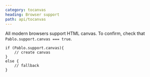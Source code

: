 ```yaml
---
category: tocanvas
heading: Browser support
path: api/tocanvas
---
```



All modern browsers support HTML canvas. To confirm, check that `Pablo.support.canvas === true`.

    if (Pablo.support.canvas){
        // create canvas
    }
    else {
        // fallback
    }
